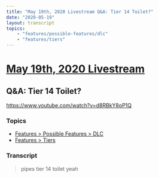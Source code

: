 ```yaml
---
title: "May 19th, 2020 Livestream Q&A: Tier 14 Toilet?"
date: "2020-05-19"
layout: transcript
topics:
    - "features/possible-features/dlc"
    - "features/tiers"
---
```

# [May 19th, 2020 Livestream](../2020-05-19.md)
## Q&A: Tier 14 Toilet?
https://www.youtube.com/watch?v=d8RBkY8oP1Q

### Topics
* [Features > Possible Features > DLC](../topics/features/possible-features/dlc.md)
* [Features > Tiers](../topics/features/tiers.md)

### Transcript

> pipes tier 14 toilet yeah
> 
